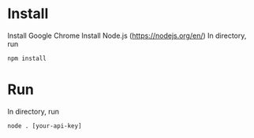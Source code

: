 # Install
Install Google Chrome
Install Node.js (https://nodejs.org/en/)
In directory, run
```
npm install
```

# Run
In directory, run
```
node . [your-api-key]
```
